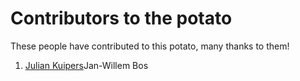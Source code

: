 # Contributors to the potato

These people have contributed to this potato, many thanks to them!

1. [Julian Kuipers](/profiles/julian.md)Jan-Willem Bos
